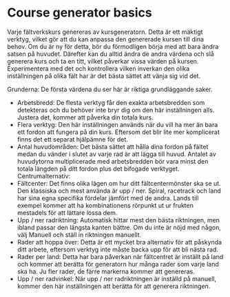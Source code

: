 # Course generator basics


Varje fältverkskurs genereras av kursgeneratorn. Detta är ett mäktigt verktyg, vilket gör att du kan anpassa den genererade kursen till dina behov.
Om du är ny för detta, bör du förmodligen börja med att bara ändra satsen på huvudet.
Därefter kan du alltid ändra de andra värdena och slå generera kurs och ta en titt, vilket påverkar vissa värden på kursen.
Experimentera med det och kontrollera vilken inverkan den olika inställningen på olika fält har är det bästa sättet att vänja sig vid det.



Grunderna:
De första värdena du ser här är riktiga grundläggande saker.
- Arbetsbredd: De flesta verktyg får den exakta arbetsbredden som detekteras och du behöver inte bryr dig om den här inställningen alls. Justera det, kommer att påverka din totala kurs.
- Flera verktyg: Den här inställningen används när du vill ha mer än bara ett fordon att fungera på din kurs. Eftersom det blir lite mer komplicerat finns det ett separat hjälpämne för det.
- Antal huvudområden: Det bästa sättet att hålla dina fordon på fältet medan du vänder i slutet av varje rad är att lägga till huvud.
Antalet av huvudytorna multiplicerade med arbetsbredden bör vara minst den totala längden på ditt fordon plus det bifogade verktyget.
Centrumalternativ:
- Fältcenter: Det finns olika lägen om hur ditt fältcentermönster ska se ut. Den klassiska och mest använda är upp / ner.
Spiral, racetrack och land har sina egna specifika fördelar jämfört med de andra. Lands till exempel kommer att ha kombinationens rörpunkt ut ur frukten mestadels för att lättare lossa dem.
- Upp / ner radriktning: Automatisk hittar mest den bästa riktningen, men ibland passar den längsta kanten bättre. Om du inte är nöjd med någon, välj Manuell och ställ in riktningen manuellt.
- Rader att hoppa över: Detta är ett mycket bra alternativ för att påskynda ditt arbete, eftersom verktyg inte måste backa upp för att bli nästa rad.
- Rader per land: Detta har bara påverkan när fältcentret är inställt på land och kommer att berätta för generatorn hur många rader som varje land ska ha. Ju fler rader, de färre markerna kommer att genereras.
- Upp / ner radvinkel: När upp / ner radriktningen är inställd på manuell, kommer den här inställningen att berätta för att generera riktningen.


